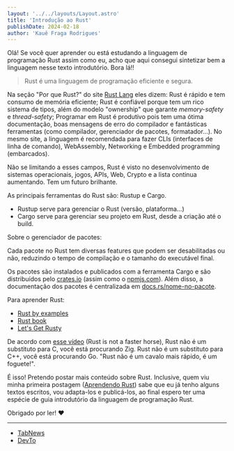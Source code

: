 ```yaml
---
layout: '../../layouts/Layout.astro'
title: 'Introdução ao Rust'
publishDate: 2024-02-18
author: 'Kauê Fraga Rodrigues'
---
```


Olá! Se você quer aprender ou está estudando a linguagem de programação Rust assim como eu, acho que aqui consegui sintetizar bem a linguagem nesse texto introdutório. Bora lá!!

> Rust é uma linguagem de programação eficiente e segura.

Na seção "Por que Rust?" do site [Rust Lang](https://www.rust-lang.org) eles dizem: Rust é rápido e tem consumo de memória eficiente; Rust é confiável porque tem um rico sistema de tipos, além do modelo "ownership" que garante *memory-safety* e *thread-safety*; Programar em Rust é produtivo pois tem uma ótima documentação, boas mensagens de erro do compilador e fantásticas ferramentas (como compilador, gerenciador de pacotes, formatador...). No mesmo site, a linguagem é recomendada para fazer CLIs (interfaces de linha de comando), WebAssembly, Networking e Embedded programming (embarcados).

Não se limitando a esses campos, Rust é visto no desenvolvimento de sistemas operacionais, jogos, APIs, Web, Crypto e a lista continua aumentando. Tem um futuro brilhante.

As principais ferramentas do Rust são: Rustup e Cargo.

- Rustup serve para gerenciar o Rust (versão, plataforma...)
- Cargo serve para gerenciar seu projeto em Rust, desde a criação até o build.

Sobre o gerenciador de pacotes:

Cada pacote no Rust tem diversas features que podem ser desabilitadas ou não, reduzindo o tempo de compilação e o tamanho do executável final.

Os pacotes são instalados e publicados com a ferramenta Cargo e são distribuídos pelo [crates.io](https://crates.io) (assim como o [npmjs.com](https://www.npmjs.com)). Além disso, a documentação dos pacotes é centralizada em [docs.rs/nome-no-pacote](https://docs.rs).

Para aprender Rust:

- [Rust by examples](https://doc.rust-lang.org/rust-by-example)
- [Rust book](https://doc.rust-lang.org/book)
- [Let's Get Rusty](https://www.youtube.com/@letsgetrusty)

De acordo com [esse vídeo](https://youtu.be/4YU_r70yGjQ) (Rust is not a faster horse), Rust não é um substituto para C, você está procurando Zig. Rust não é um substituto para C++, você está procurando Go. "Rust não é um cavalo mais rápido, é um foguete!".

É isso! Pretendo postar mais conteúdo sobre Rust. Inclusive, quem viu minha primeira postagem ([Aprendendo Rust](https://dev.to/kauefraga/aprendendo-rust-4pb5)) sabe que eu já tenho alguns textos escritos, vou adapta-los e publicá-los, ao final espero ter uma espécie de guia introdutório da linguagem de programação Rust.

Obrigado por ler! ❤

---

- [TabNews](https://www.tabnews.com.br/kauefraga/introducao-ao-rust)
- [DevTo](https://dev.to/kauefraga/introducao-ao-rust-463o)
